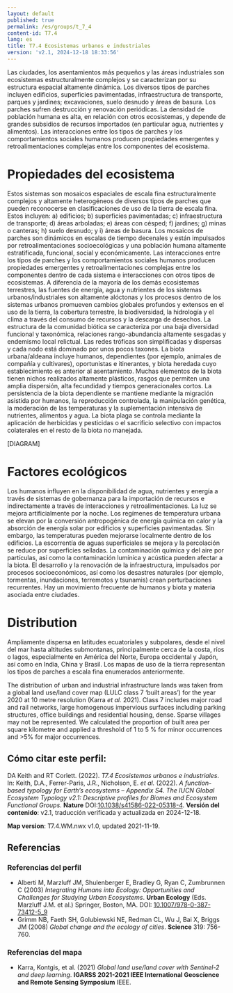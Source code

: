 ```yaml
---
layout: default
published: true
permalink: /es/groups/t_7_4
content-id: T7.4
lang: es
title: T7.4 Ecosistemas urbanos e industriales
version: 'v2.1, 2024-12-18 18:33:56'
---
```


Las ciudades, los asentamientos más pequeños y las áreas industriales son ecosistemas estructuralmente complejos y se caracterizan por su estructura espacial altamente dinámica. Los diversos tipos de parches incluyen edificios, superficies pavimentadas, infraestructura de transporte, parques y jardines; excavaciones, suelo desnudo y áreas de basura. Los parches sufren destrucción y renovación periódicas. La densidad de población humana es alta, en relación con otros ecosistemas, y depende de grandes subsidios de recursos importados (en particular agua, nutrientes y alimentos). Las interacciones entre los tipos de parches y los comportamientos sociales humanos producen propiedades emergentes y retroalimentaciones complejas entre los componentes del ecosistema.

# Propiedades del ecosistema
 
Estos sistemas son mosaicos espaciales de escala fina estructuralmente complejos y altamente heterogéneos de diversos tipos de parches que pueden reconocerse en clasificaciones de uso de la tierra de escala fina. Estos incluyen: a) edificios; b) superficies pavimentadas; c) infraestructura de transporte; d) áreas arboladas; e) áreas con césped; f) jardines; g) minas o canteras; h) suelo desnudo; y i) áreas de basura. Los mosaicos de parches son dinámicos en escalas de tiempo decenales y están impulsados ​​por retroalimentaciones socioecológicas y una población humana altamente estratificada, funcional, social y económicamente. Las interacciones entre los tipos de parches y los comportamientos sociales humanos producen propiedades emergentes y retroalimentaciones complejas entre los componentes dentro de cada sistema e interacciones con otros tipos de ecosistemas. A diferencia de la mayoría de los demás ecosistemas terrestres, las fuentes de energía, agua y nutrientes de los sistemas urbanos/industriales son altamente alóctonas y los procesos dentro de los sistemas urbanos promueven cambios globales profundos y extensos en el uso de la tierra, la cobertura terrestre, la biodiversidad, la hidrología y el clima a través del consumo de recursos y la descarga de desechos. La estructura de la comunidad biótica se caracteriza por una baja diversidad funcional y taxonómica, relaciones rango-abundancia altamente sesgadas y endemismo local relictual. Las redes tróficas son simplificadas y dispersas y cada nodo está dominado por unos pocos taxones. La biota urbana/aldeana incluye humanos, dependientes (por ejemplo, animales de compañía y cultivares), oportunistas e itinerantes, y biota heredada cuyo establecimiento es anterior al asentamiento. Muchas elementos de la biota tienen nichos realizados altamente plásticos, rasgos que permiten una amplia dispersión, alta fecundidad y tiempos generacionales cortos. La persistencia de la biota dependiente se mantiene mediante la migración asistida por humanos, la reproducción controlada, la manipulación genética, la moderación de las temperaturas y la suplementación intensiva de nutrientes, alimentos y agua. La biota plaga se controla mediante la aplicación de herbicidas y pesticidas o el sacrificio selectivo con impactos colaterales en el resto de la biota no manejada.

[DIAGRAM]

# Factores ecológicos
 
Los humanos influyen en la disponibilidad de agua, nutrientes y energía a través de sistemas de gobernanza para la importación de recursos e indirectamente a través de interacciones y retroalimentaciones. La luz se mejora artificialmente por la noche. Los regímenes de temperatura urbana se elevan por la conversión antropogénica de energía química en calor y la absorción de energía solar por edificios y superficies pavimentadas. Sin embargo, las temperaturas pueden mejorarse localmente dentro de los edificios. La escorrentía de aguas superficiales se mejora y la percolación se reduce por superficies selladas. La contaminación química y del aire por partículas, así como la contaminación lumínica y acústica pueden afectar a la biota. El desarrollo y la renovación de la infraestructura, impulsados ​​por procesos socioeconómicos, así como los desastres naturales (por ejemplo, tormentas, inundaciones, terremotos y tsunamis) crean perturbaciones recurrentes. Hay un movimiento frecuente de humanos y biota y materia asociada entre ciudades.
 
# Distribution
 
Ampliamente dispersa en latitudes ecuatoriales y subpolares, desde el nivel del mar hasta altitudes submontanas, principalmente cerca de la costa, ríos o lagos, especialmente en América del Norte, Europa occidental y Japón, así como en India, China y Brasil. Los mapas de uso de la tierra representan los tipos de parches a escala fina enumerados anteriormente.

The distribution of urban and industrial infrastructure lands was taken from a global land use/land cover map (LULC class 7 ‘built areas’) for the year 2020 at 10 metre resolution (Karra _et al._ 2021). Class 7 includes major road and rail networks, large homogenous impervious surfaces including parking structures, office buildings and residential housing, dense. Sparse villages may not be represented. We calculated the proportion of built area per square kilometre and applied a threshold of 1 to 5 % for minor occurrences and >5% for major occurrences.

## Cómo citar este perfil:

DA Keith and RT Corlett. (2022). *T7.4 Ecosistemas urbanos e industriales*. In: Keith, D.A., Ferrer-Paris, J.R., Nicholson, E. *et al.* (2022). *A function-based typology for Earth’s ecosystems – Appendix S4. The IUCN Global Ecosystem Typology v2.1: Descriptive profiles for Biomes and Ecosystem Functional Groups*. **Nature** DOI:[10.1038/s41586-022-05318-4](https://doi.org/10.1038/s41586-022-05318-4).
**Versión del contenido**: v2.1, traducción verificada y actualizada en 2024-12-18.

**Map version**: T7.4.WM.nwx v1.0, updated 2021-11-19.

## Referencias

### Referencias del perfil
* Alberti M, Marzluff JM, Shulenberger E, Bradley G, Ryan C, Zumbrunnen C  (2003) *Integrating Humans into Ecology: Opportunities and Challenges for Studying Urban Ecosystems*. **Urban Ecology** (Eds. Marzluff J.M. et al.) Springer, Boston, MA. DOI: [10.1007/978-0-387-73412-5_9](http://doi.org/10.1007/978-0-387-73412-5_9)
* Grimm NB, Faeth SH, Golubiewski NE, Redman CL, Wu J, Bai X, Briggs JM  (2008) *Global change and the ecology of cities*. **Science** 319: 756-760.

### Referencias del mapa
* Karra, Kontgis, et al. (2021) *Global land use/land cover with Sentinel-2 and deep learning*. **IGARSS 2021-2021 IEEE International Geoscience and Remote Sensing Symposium** IEEE.

